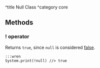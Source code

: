 ^title Null Class
^category core

## Methods

### **!** operator

Returns `true`, since `null` is considered [false](../control-flow.html#truth).

    :::wren
    System.print(!null) //> true
